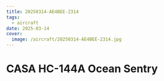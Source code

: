 ```yaml
---
title: 20250314-AE4BEE-2314
tags:
  - aircraft
date: 2025-03-14
cover:
  image: /aircraft/20250314-AE4BEE-2314.jpg
---
```


# CASA HC-144A Ocean Sentry